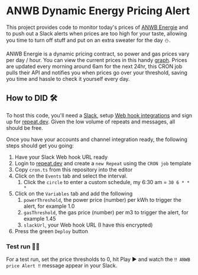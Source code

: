 # ANWB Dynamic Energy Pricing Alert

This project provides code to monitor today's prices of [ANWB Energie](https://www.anwb.nl/huis/energie/anwb-energie) and to push out a Slack alerts when prices are too high for your taste, allowing you time to turn off stuff and put on an extra sweater for the day ⛄️.

ANWB Energie is a dynamic pricing contract, so power and gas prices vary per day / hour. You can view the current prices in this handy [graph](https://energie.anwb.nl/actuele-tarieven). Prices are updated every morning around 6am for the next 24hr, this CRON job pulls their API and notifies you when prices go over your threshold, saving you time and hassle to check it yourself every day.

## How to DID 🛠️
To host this code, you'll need a [Slack](https://slack.com), setup [Web hook integrations](https://api.slack.com/messaging/webhooks) and sign up for [repeat.dev](https://repeat.dev). Given the low volume of repeats and messages, all should be free.

Once you have your accounts and channel integration ready, the following steps should get you going: 

1. Have your Slack Web hook URL ready
2. Login to [repeat.dev](https://repeat.dev) and create a `new Repeat` using the `CRON job` template
3. Copy `cron.ts` from this repository into the editor
4. Click on the `Events` tab and select the interval. 
    1. Click the `circle` to enter a custom schedule, my 6:30 am = `30 6 * * *`
5. Click on the `Variables` tab and add the following
    1. `powerThreshold`, the power price (number) per kWh to trigger the alert, for example 1.0
    2. `gasThreshold`, the gas price (number) per m3 to trigger the alert, for example 1.45
    3. `slackUrl`, your Web hook URL (I have this encrypted)
6. Press the green `Deploy` button

### Test run 💪🏻

For a test run, set the price thresholds to 0, hit Play ▶️ and watch the `‼️ ANWB price Alert ‼️` message appear in your Slack.
